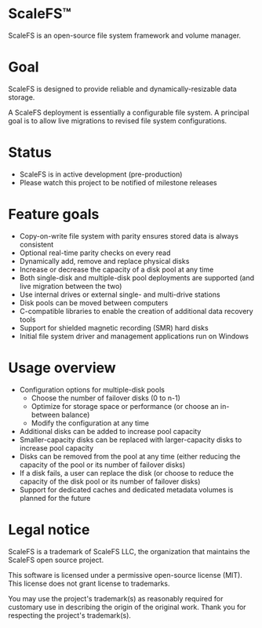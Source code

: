 # ScaleFS&trade;
ScaleFS is an open-source file system framework and volume manager.

# Goal
ScaleFS is designed to provide reliable and dynamically-resizable data storage.

A ScaleFS deployment is essentially a configurable file system.  A principal goal is to allow live migrations to revised file system configurations.

# Status
- ScaleFS is in active development (pre-production)
- Please watch this project to be notified of milestone releases

# Feature goals
- Copy-on-write file system with parity ensures stored data is always consistent
- Optional real-time parity checks on every read
- Dynamically add, remove and replace physical disks
- Increase or decrease the capacity of a disk pool at any time
- Both single-disk and multiple-disk pool deployments are supported (and live migration between the two)
- Use internal drives or external single- and multi-drive stations
- Disk pools can be moved between computers
- C-compatible libraries to enable the creation of additional data recovery tools
- Support for shielded magnetic recording (SMR) hard disks
- Initial file system driver and management applications run on Windows

# Usage overview
- Configuration options for multiple-disk pools
  - Choose the number of failover disks (0 to n-1)
  - Optimize for storage space or performance (or choose an in-between balance)
  - Modify the configuration at any time
- Additional disks can be added to increase pool capacity
- Smaller-capacity disks can be replaced with larger-capacity disks to increase pool capacity
- Disks can be removed from the pool at any time (either reducing the capacity of the pool or its number of failover disks)
- If a disk fails, a user can replace the disk (or choose to reduce the capacity of the disk pool or its number of failover disks)
- Support for dedicated caches and dedicated metadata volumes is planned for the future

# Legal notice
ScaleFS is a trademark of ScaleFS LLC, the organization that maintains the ScaleFS open source project.

This software is licensed under a permissive open-source license (MIT). This license does not grant license to trademarks.

You may use the project's trademark(s) as reasonably required for customary use in describing the origin of the original work. Thank you for respecting the project's trademark(s).
